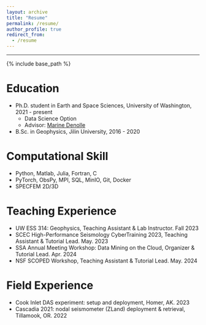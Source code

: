 ```yaml
---
layout: archive
title: "Resume"
permalink: /resume/
author_profile: true
redirect_from:
  - /resume
---
```

---
{% include base_path %}

Education
======
* Ph.D. student in Earth and Space Sciences, University of Washington, 2021 - present
  * Data Science Option
  * Advisor: [Marine Denolle](https://ess.uw.edu/people/marine-denolle/)
* B.Sc. in Geophysics, Jilin University, 2016 - 2020

Computational Skill
======
* Python, Matlab, Julia, Fortran, C
* PyTorch, ObsPy, MPI, SQL, MinIO, Git, Docker
* SPECFEM 2D/3D

Teaching Experience
======
* UW ESS 314: Geophysics, Teaching Assistant & Lab Instructor. Fall 2023
*	SCEC High-Performance Seismology CyberTraining 2023, Teaching Assistant & Tutorial Lead. May. 2023
* SSA Annual Meeting Workshop: Data Mining on the Cloud, Organizer & Tutorial Lead. Apr. 2024
* NSF SCOPED Workshop, Teaching Assistant & Tutorial Lead. May. 2024

Field Experience
======
* Cook Inlet DAS experiment: setup and deployment, Homer, AK. 2023
*	Cascadia 2021: nodal seismometer (ZLand) deployment & retrieval, Tillamook, OR. 2022
